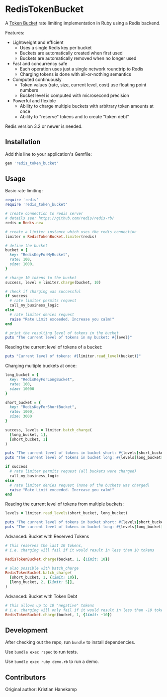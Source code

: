 # RedisTokenBucket

A [Token Bucket](https://en.wikipedia.org/wiki/Token_bucket) rate limiting implementation in Ruby using a Redis backend.

Features:
* Lightweight and efficient
  * Uses a single Redis key per bucket
  * Buckets are automatically created when first used
  * Buckets are automatically removed when no longer used
* Fast and concurrency safe
  * Each operation uses just a single network roundtrip to Redis
  * Charging tokens is done with all-or-nothing semantics
* Computed continuously
  * Token values (rate, size, current level, cost) use floating point numbers
  * Bucket level is computed with microsecond precision
* Powerful and flexible
  * Ability to charge multiple buckets with arbitrary token amounts at once
  * Ability to "reserve" tokens and to create "token debt"

Redis version 3.2 or newer is needed.

## Installation

Add this line to your application's Gemfile:

```ruby
gem 'redis_token_bucket'
```

## Usage

Basic rate limiting:

```ruby
require 'redis'
require 'redis_token_bucket'

# create connection to redis server
# details see: https://github.com/redis/redis-rb/
redis = Redis.new

# create a limiter instance which uses the redis connection
limiter = RedisTokenBucket.limiter(redis)

# define the bucket
bucket = {
  key: "RedisKeyForMyBucket",
  rate: 100,
  size: 1000,
}

# charge 10 tokens to the bucket
success, level = limiter.charge(bucket, 10)

# check if charging was successful
if success
  # rate limiter permits request
  call_my_business_logic
else
  # rate limiter denies request
  raise "Rate Limit exceeded. Increase you calm!"
end

# print the resulting level of tokens in the bucket
puts "The current level of tokens in my bucket: #{level}"

```

Reading the current level of tokens of a bucket:

```ruby
puts "Current level of tokens: #{limiter.read_level(bucket)}"
```

Charging multiple buckets at once:

```ruby
long_bucket = {
  key: "RedisKeyForLongBucket",
  rate: 100,
  size: 10000
}

short_bucket = {
  key: "RedisKeyForShortBucket",
  rate: 1000,
  size: 3000
}

success, levels = limiter.batch_charge(
  [long_bucket, 1],
  [short_bucket, 1]
)

puts "The current level of tokens in bucket short: #{levels[short_bucket[:key]]}"
puts "The current level of tokens in bucket long: #{levels[long_bucket[:key]]}"

if success
  # rate limiter permits request (all buckets were charged)
  call_my_business_logic
else
  # rate limiter denies request (none of the buckets was charged)
  raise "Rate Limit exceeded. Increase you calm!"
end
```

Reading the current level of tokens from multiple buckets:

```ruby
levels = limiter.read_levels(short_bucket, long_bucket)

puts "The current level of tokens in bucket short: #{levels[short_bucket[:key]]}"
puts "The current level of tokens in bucket long: #{levels[long_bucket[:key]]}"
```

Advanced: Bucket with Reserved Tokens

```ruby
# this reserves the last 10 tokens,
# i.e. charging will fail if it would result in less than 10 tokens

RedisTokenBucket.charge(bucket, 1, {limit: 10})

# also possible with batch_charge
RedisTokenBucket.batch_charge(
  [short_bucket, 1, {limit: 10}],
  [long_bucket, 2, {limit: 5}],
)
```

Advanced: Bucket with Token Debt

```ruby
# this allows up to 10 "negative" tokens
# i.e. charging will only fail if it would result in less than -10 tokens
RedisTokenBucket.charge(bucket, 1, {limit: -10})
```

## Development

After checking out the repo, run `bundle` to install dependencies.

Use `bundle exec rspec` to run tests.

Use `bundle exec ruby demo.rb` to run a demo.

## Contributors

Original author: Kristian Hanekamp
